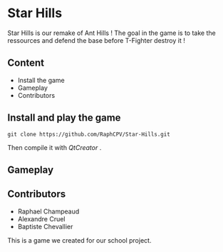 # Star Hills 

Star Hills is our remake of Ant Hills ! 
The goal in the game is to take the ressources and defend the base before T-Fighter destroy it !

## Content 
* Install the game
* Gameplay
* Contributors



## Install and play the game 

```
git clone https://github.com/RaphCPV/Star-Hills.git
```

Then compile it with _QtCreator_ .

## Gameplay


## Contributors

* Raphael Champeaud
* Alexandre Cruel
* Baptiste Chevallier


This is a game we created for our school project.
